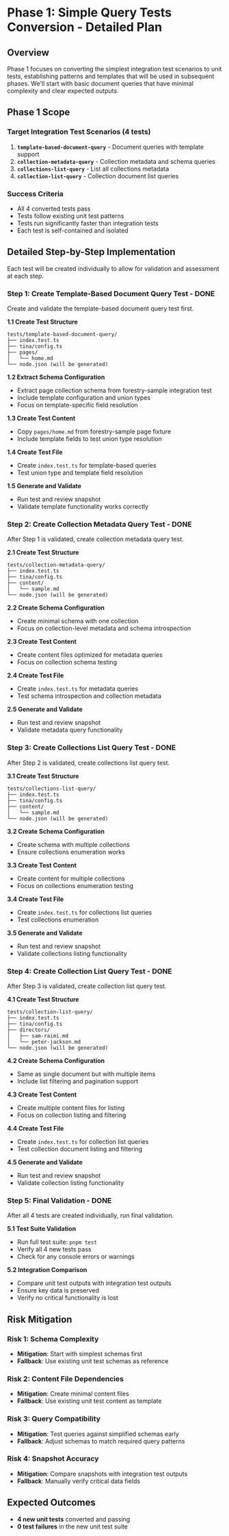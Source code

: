 # Phase 1: Simple Query Tests Conversion - Detailed Plan

## Overview

Phase 1 focuses on converting the simplest integration test scenarios to unit tests, establishing patterns and templates that will be used in subsequent phases. We'll start with basic document queries that have minimal complexity and clear expected outputs.

## Phase 1 Scope

### Target Integration Test Scenarios (4 tests)
1. **`template-based-document-query`** - Document queries with template support
2. **`collection-metadata-query`** - Collection metadata and schema queries
3. **`collections-list-query`** - List all collections metadata
4. **`collection-list-query`** - Collection document list queries

### Success Criteria
- All 4 converted tests pass
- Tests follow existing unit test patterns
- Tests run significantly faster than integration tests
- Each test is self-contained and isolated

## Detailed Step-by-Step Implementation

Each test will be created individually to allow for validation and assessment at each step.

### Step 1: Create Template-Based Document Query Test - DONE
Create and validate the template-based document query test first.

**1.1 Create Test Structure**
```
tests/template-based-document-query/
├── index.test.ts
├── tina/config.ts
├── pages/
│   └── home.md
└── node.json (will be generated)
```

**1.2 Extract Schema Configuration**
- Extract page collection schema from forestry-sample integration test
- Include template configuration and union types
- Focus on template-specific field resolution

**1.3 Create Test Content**
- Copy `pages/home.md` from forestry-sample page fixture
- Include template fields to test union type resolution

**1.4 Create Test File**
- Create `index.test.ts` for template-based queries
- Test union type and template field resolution

**1.5 Generate and Validate**
- Run test and review snapshot
- Validate template functionality works correctly

### Step 2: Create Collection Metadata Query Test - DONE
After Step 1 is validated, create collection metadata query test.

**2.1 Create Test Structure**
```
tests/collection-metadata-query/
├── index.test.ts
├── tina/config.ts
├── content/
│   └── sample.md
└── node.json (will be generated)
```

**2.2 Create Schema Configuration**
- Create minimal schema with one collection
- Focus on collection-level metadata and schema introspection

**2.3 Create Test Content**
- Create content files optimized for metadata queries
- Focus on collection schema testing

**2.4 Create Test File**
- Create `index.test.ts` for metadata queries
- Test schema introspection and collection metadata

**2.5 Generate and Validate**
- Run test and review snapshot
- Validate metadata query functionality

### Step 3: Create Collections List Query Test - DONE
After Step 2 is validated, create collections list query test.

**3.1 Create Test Structure**
```
tests/collections-list-query/
├── index.test.ts
├── tina/config.ts
├── content/
│   └── sample.md
└── node.json (will be generated)
```

**3.2 Create Schema Configuration**
- Create schema with multiple collections
- Ensure collections enumeration works

**3.3 Create Test Content**
- Create content for multiple collections
- Focus on collections enumeration testing

**3.4 Create Test File**
- Create `index.test.ts` for collections list queries
- Test collections enumeration

**3.5 Generate and Validate**
- Run test and review snapshot
- Validate collections listing functionality

### Step 4: Create Collection List Query Test - DONE
After Step 3 is validated, create collection list query test.

**4.1 Create Test Structure**
```
tests/collection-list-query/
├── index.test.ts
├── tina/config.ts
├── directors/
│   ├── sam-raimi.md
│   └── peter-jackson.md
└── node.json (will be generated)
```

**4.2 Create Schema Configuration**
- Same as single document but with multiple items
- Include list filtering and pagination support

**4.3 Create Test Content**
- Create multiple content files for listing
- Focus on collection listing and filtering

**4.4 Create Test File**
- Create `index.test.ts` for collection list queries
- Test collection document listing and filtering

**4.5 Generate and Validate**
- Run test and review snapshot
- Validate collection listing functionality

### Step 5: Final Validation - DONE
After all 4 tests are created individually, run final validation.

**5.1 Test Suite Validation**
- Run full test suite: `pnpm test`
- Verify all 4 new tests pass
- Check for any console errors or warnings

**5.2 Integration Comparison**
- Compare unit test outputs with integration test outputs
- Ensure key data is preserved
- Verify no critical functionality is lost

## Risk Mitigation

### Risk 1: Schema Complexity
- **Mitigation**: Start with simplest schemas first
- **Fallback**: Use existing unit test schemas as reference

### Risk 2: Content File Dependencies
- **Mitigation**: Create minimal content files
- **Fallback**: Use existing unit test content as template

### Risk 3: Query Compatibility
- **Mitigation**: Test queries against simplified schemas early
- **Fallback**: Adjust schemas to match required query patterns

### Risk 4: Snapshot Accuracy
- **Mitigation**: Compare snapshots with integration test outputs
- **Fallback**: Manually verify critical data fields

## Expected Outcomes

- **4 new unit tests** converted and passing
- **0 test failures** in the new unit test suite

